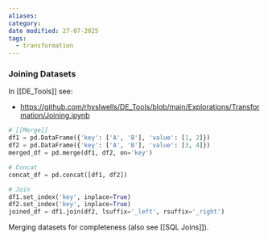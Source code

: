 ```yaml
---
aliases: 
category: 
date modified: 27-07-2025
tags:
  - transformation
---
```

### Joining Datasets

In [[DE_Tools]] see:
- https://github.com/rhyslwells/DE_Tools/blob/main/Explorations/Transformation/Joining.ipynb

```python
# [[Merge]]
df1 = pd.DataFrame({'key': ['A', 'B'], 'value': [1, 2]})
df2 = pd.DataFrame({'key': ['A', 'B'], 'value': [3, 4]})
merged_df = pd.merge(df1, df2, on='key')

# Concat
concat_df = pd.concat([df1, df2])

# Join
df1.set_index('key', inplace=True)
df2.set_index('key', inplace=True)
joined_df = df1.join(df2, lsuffix='_left', rsuffix='_right')
```

Merging datasets for completeness (also see [[SQL Joins]]). 
